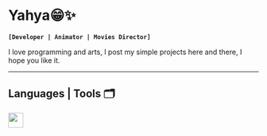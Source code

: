 # Yahya😁✨

**`[Developer | Animator | Movies Director]`**

I love programming and arts, I post my simple projects here and there, I hope you like it.

---

## Languages | Tools 🗂️

<img align="left" width="30px" style="padding-right:10px;" src="https://cdn.jsdelivr.net/gh/devicons/devicon/icons/javascript/javascript-plain.svg" />
